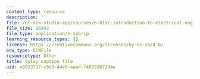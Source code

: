 ```yaml
---
content_type: resource
description: ''
file: /ol-ocw-studio-app/courses/6-01sc-introduction-to-electrical-engineering-and-computer-science-i-spring-2011/e0933717c9d344e0aaadf4832d87294e_J09o6QRVsfw.srt
file_size: 16943
file_type: application/x-subrip
learning_resource_types: []
license: https://creativecommons.org/licenses/by-nc-sa/4.0/
ocw_type: OCWFile
resourcetype: Other
title: 3play caption file
uid: e0933717-c9d3-44e0-aaad-f4832d87294e
---
```

